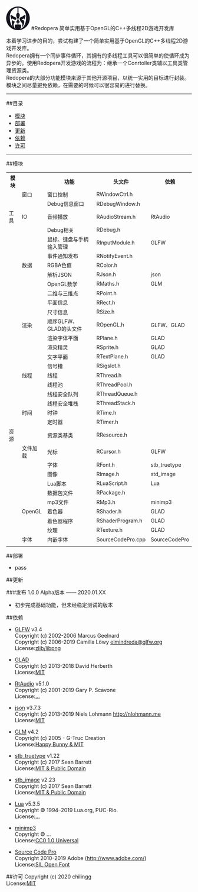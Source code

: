 ![Redopera](icon/Redopera.png "logo")
#Redopera 简单实用基于OpenGL的C++多线程2D游戏开发库

本着学习进步的目的，尝试构建了一个简单实用基于OpenGL的C++多线程2D游戏开发库。  
Redopera拥有一个同步事件循环，其拥有的多线程工具可以很简单的使循环成为异步的。使用Redopera开发游戏的流程为：继承一个Conrtoller类辅以工具类管理资源类。  
Redopera的大部分功能模块来源于其他开源项目，以统一实用的目标进行封装。模块之间尽量避免依赖，在需要的时候可以很容易的进行替换。

---

##目录

  * [模块](#模块)
  * [部署](#部署)
  * [更新](#更新)
  * [依赖](#依赖)
  * [许可](#许可)

---

##模块

<table>
   <tr>
      <th>模块</th>
      <th></th>
      <th>功能</td>
      <th>头文件</th>
      <th>依赖</th>
   </tr>
   <tr>
      <td></td>
      <td>窗口</td>
      <td>窗口控制</td>
      <td>RWindowCtrl.h</td>
      <td></td>
   </tr>
   <tr>
      <td></td>
      <td></td>
      <td>Debug信息窗口</td>
      <td>RDebugWindow.h</td>
      <td></td>
   </tr>
   <tr>
      <td>工具</td>
      <td>IO</td>
      <td>音频播放</td>
      <td>RAudioStream.h</td>
      <td>RtAudio</td>
   </tr>
   <tr>
      <td></td>
      <td></td>
      <td>Debug相关</td>
      <td>RDebug.h</td>
      <td></td>
   </tr>
   <tr>
      <td></td>
      <td></td>
      <td>鼠标、键盘与手柄输入管理</td>
      <td>RInputModule.h</td>
      <td>GLFW</td>
   </tr>
   <tr>
      <td></td>
      <td></td>
      <td>事件通知发布</td>
      <td>RNotifyEvent.h</td>
      <td></td>
   </tr>
   <tr>
      <td></td>
      <td>数据</td>
      <td>RGBA色值</td>
      <td>RColor.h</td>
      <td></td>
   </tr>
   <tr>
      <td></td>
      <td></td>
      <td>解析JSON</td>
      <td>RJson.h</td>
      <td>json</td>
   </tr>
   <tr>
      <td></td>
      <td></td>
      <td>OpenGL数学</td>
      <td>RMaths.h</td>
      <td>GLM</td>
   </tr>
   <tr>
      <td></td>
      <td></td>
      <td>二维与三维点</td>
      <td>RPoint.h</td>
      <td></td>
   </tr>
   <tr>
      <td></td>
      <td></td>
      <td>平面信息</td>
      <td>RRect.h</td>
      <td></td>
   </tr>
   <tr>
      <td></td>
      <td></td>
      <td>尺寸信息</td>
      <td>RSize.h</td>
      <td></td>
   </tr>
   <tr>
      <td></td>
      <td>渲染</td>
      <td>顺序GLFW、GLAD的头文件</td>
      <td>ROpenGL.h</td>
      <td>GLFW、GLAD</td>
   </tr>
   <tr>
      <td></td>
      <td></td>
      <td>渲染字体平面</td>
      <td>RPlane.h</td>
      <td>GLAD</td>
   </tr>
   <tr>
      <td></td>
      <td></td>
      <td>渲染精灵</td>
      <td>RSprite.h</td>
      <td>GLAD</td>
   </tr>
   <tr>
      <td></td>
      <td></td>
      <td>文字平面</td>
      <td>RTextPlane.h</td>
      <td>GLAD</td>
   </tr>
   <tr>
      <td></td>
      <td></td>
      <td>信号槽</td>
      <td>RSigslot.h</td>
      <td></td>
   </tr>
   <tr>
      <td></td>
      <td>线程</td>
      <td>线程</td>
      <td>RThread.h</td>
      <td></td>
   </tr>
   <tr>
      <td></td>
      <td></td>
      <td>线程池</td>
      <td>RThreadPool.h</td>
      <td></td>
   </tr>
   <tr>
      <td></td>
      <td></td>
      <td>线程安全队列</td>
      <td>RThreadQueue.h</td>
      <td></td>
   </tr>
   <tr>
      <td></td>
      <td></td>
      <td>线程安全堆栈</td>
      <td>RThreadStack.h</td>
      <td></td>
   </tr>
   <tr>
      <td></td>
      <td>时间</td>
      <td>时钟</td>
      <td>RTime.h</td>
      <td></td>
   </tr>
   <tr>
      <td></td>
      <td></td>
      <td>定时器</td>
      <td>RTimer.h</td>
      <td></td>
   </tr>
   <tr>
      <td>资源</td>
      <td></td>
      <td>资源类基类</td>
      <td>RResource.h</td>
      <td></td>
   </tr>
   <tr>
      <td></td>
      <td>文件加载</td>
      <td>光标</td>
      <td>RCursor.h</td>
      <td>GLFW</td>
   </tr>
   <tr>
      <td></td>
      <td></td>
      <td>字体</td>
      <td>RFont.h</td>
      <td>stb_truetype</td>
   </tr>
   <tr>
      <td></td>
      <td></td>
      <td>图像</td>
      <td>RImage.h</td>
      <td>std_image</td>
   </tr>
   <tr>
      <td></td>
      <td></td>
      <td>Lua脚本</td>
      <td>RLuaScript.h</td>
      <td>Lua</td>
   </tr>
   <tr>
      <td></td>
      <td></td>
      <td>数据包文件</td>
      <td>RPackage.h</td>
      <td></td>
   </tr>
   <tr>
      <td></td>
      <td></td>
      <td>mp3文件</td>
      <td>RMp3.h</td>
      <td>minimp3</td>
   </tr>
   <tr>
      <td></td>
      <td>OpenGL</td>
      <td>着色器</td>
      <td>RShader.h</td>
      <td>GLAD</td>
   </tr>
   <tr>
      <td></td>
      <td></td>
      <td>着色器程序</td>
      <td>RShaderProgram.h</td>
      <td>GLAD</td>
   </tr>
   <tr>
      <td></td>
      <td></td>
      <td>纹理</td>
      <td>RTexture.h</td>
      <td>GLAD</td>
   </tr>
   <tr>
      <td></td>
      <td>字体</td>
      <td>内嵌字体</td>
      <td>SourceCodePro.cpp</td>
      <td>SourceCodePro</td>
   </tr>
   <tr>
      <td></td>
   </tr>
</table>

##部署
  * pass

##更新

###发布 1.0.0 Alpha版本 —— 2020.01.XX
  * 初步完成基础功能，但未经稳定测试的版本

##依赖

  * [GLFW](https://www.glfw.org/) v3.4  
  Copyright (c) 2002-2006 Marcus Geelnard  
  Copyright (c) 2006-2019 Camilla Löwy <elmindreda@glfw.org>  
  License:[zlib/libpng](extern/LICENSE_GLFW.md)

  * [GLAD](https://github.com/Dav1dde/glad)  
  Copyright (c) 2013-2018 David Herberth  
  License:[MIT](extern/LICENSE_GLAD.md)

  * [RtAudio](http://www.music.mcgill.ca/~gary/rtaudio) v5.1.0  
  Copyright (c) 2001-2019 Gary P. Scavone  
  License:[...](extern/LICENSE_RtAudio.md)

  * [json](https://github.com/nlohmann/json) v3.7.3  
  Copyright (c) 2013-2019 Niels Lohmann <http://nlohmann.me>  
  License:[MIT](extern/LICENSE_json.md)

  * [GLM](https://github.com/g-truc/glm) v4.2  
  Copyright (c) 2005 - G-Truc Creation  
  License:[Happy Bunny & MIT](extern/LICENSE_GLM.md)

  * [stb_truetype](https://github.com/nothings/stb/blob/master/stb_truetype.h) v1.22  
  Copyright (c) 2017 Sean Barrett  
  License:[MIT & Public Domain](extern/LICENSE_stb.md)

  * [stb_image](https://github.com/nothings/stb/blob/master/stb_image.h) v2.23  
  Copyright (c) 2017 Sean Barrett  
  License:[MIT & Public Domain](extern/LICENSE_stb.md)

  * [Lua](http://www.lua.org/) v5.3.5  
  Copyright © 1994–2019 Lua.org, PUC-Rio.   
  License:[...](extern/LICENSE_Lua.md)

  * [minimp3](https://github.com/lieff/minimp3)  
  Copyright © ...   
  License:[CC0 1.0 Universal](extern/LICENSE_minimp3.md)

  * [Source Code Pro](https://github.com/lieff/minimp3)  
  Copyright 2010-2019 Adobe (http://www.adobe.com/)   
  License:[SIL Open Font](extern/LICENSE_source-code-pro.md)

##许可
  Copyright (c) 2020 chilingg  
  License:[MIT](LICENSE.md)
